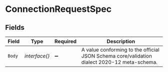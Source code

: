 # ConnectionRequestSpec


## Fields

| Field                                                                                        | Type                                                                                         | Required                                                                                     | Description                                                                                  |
| -------------------------------------------------------------------------------------------- | -------------------------------------------------------------------------------------------- | -------------------------------------------------------------------------------------------- | -------------------------------------------------------------------------------------------- |
| `Body`                                                                                       | *interface{}*                                                                                | :heavy_minus_sign:                                                                           | A value conforming to the official JSON Schema core/validation dialect 2020-12 meta-schema.<br/> |